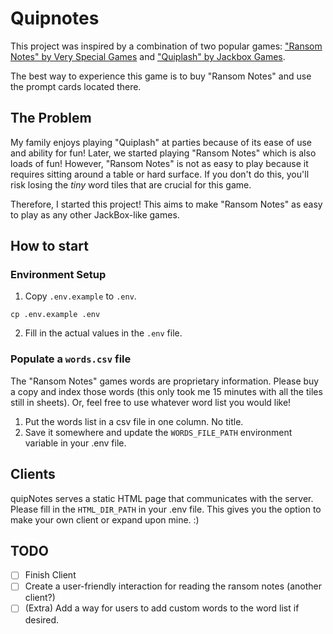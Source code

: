 # Quipnotes

This project was inspired by a combination of two popular games: ["Ransom Notes" by Very Special Games](https://www.veryspecialgames.com/products/ransom-notes-the-ridiculous-word-magnet-game) 
and ["Quiplash" by Jackbox Games](https://www.jackboxgames.com/games/quiplash). 

The best way to experience this game is to buy "Ransom Notes" and use the prompt cards located there. 

## The Problem

My family enjoys playing "Quiplash" at parties because of its ease of use and ability for fun! Later, 
we started playing "Ransom Notes" which is also loads of fun! However, "Ransom Notes" is not as easy 
to play because it requires sitting around a table or hard surface. If you don't do this, you'll risk 
losing the _tiny_ word tiles that are crucial for this game.

Therefore, I started this project! This aims to make "Ransom Notes" as easy to play as any other JackBox-like
games.

## How to start

### Environment Setup
1. Copy `.env.example` to `.env`.
```
cp .env.example .env
```
2. Fill in the actual values in the `.env` file.

### Populate a `words.csv` file
The "Ransom Notes" games words are proprietary information. Please buy a copy and index those words (this only took 
me 15 minutes with all the tiles still in sheets). Or, feel free to use whatever word list you would like!

1. Put the words list in a csv file in one column. No title.
2. Save it somewhere and update the `WORDS_FILE_PATH` environment variable in your .env file.

## Clients
quipNotes serves a static HTML page that communicates with the server. Please fill in the `HTML_DIR_PATH` in your
.env file. This gives you the option to make your own client or expand upon mine. :) 

## TODO
- [ ] Finish Client
- [ ] Create a user-friendly interaction for reading the ransom notes (another client?)
- [ ] (Extra) Add a way for users to add custom words to the word list if desired.
